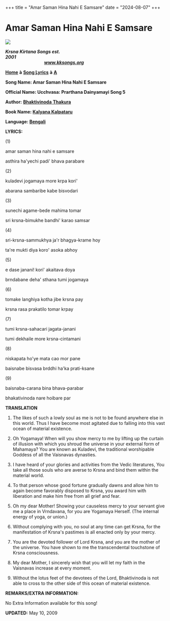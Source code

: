 +++
title = "Amar Saman Hina Nahi E Samsare"
date = "2024-08-07"
+++

# Amar Saman Hina Nahi E Samsare
**[![](http://kksongs.org/image_files/image002.jpg)](http://kksongs.org/)**

**_Krsna_** **_Kirtana Songs est. 2001_**                                                                                                                                                      **_www.kksongs.org_**

**[Home](http://kksongs.org/)** **à** **[Song Lyrics](http://kksongs.org/lyrics.html)** **à** **[A](http://kksongs.org/songs/song_a.html)**

**Song Name: Amar Saman Hina Nahi E Samsare**

**Official Name: Ucchvasa: Prarthana Dainyamayi Song 5**

**Author:** [**Bhaktivinoda** **Thakura**](http://kksongs.org/authors/list/bhaktivinoda.html)

**Book Name: [Kalyana Kalpataru](http://kksongs.org/authors/kalyanakalpataru.html)**

**Language: [Bengali](http://kksongs.org/language/list/bengali.html)**

**LYRICS:**

(1)

amar saman hina nahi e samsare

asthira ha'yechi padi' bhava parabare

(2)

kuladevi jogamaya more krpa kori'

abarana sambaribe kabe bisvodari

(3)

sunechi agame-bede mahima tomar

sri krsna-bimukhe bandhi' karao samsar

(4)

sri-krsna-sammukhya ja'r bhagya-krame hoy

ta're mukti diya koro' asoka abhoy

(5)

e dase janani! kori' akaitava doya

brndabane deha' sthana tumi jogamaya

(6)

tomake langhiya kotha jibe krsna pay

krsna rasa prakatilo tomar krpay

(7)

tumi krsna-sahacari jagata-janani

tumi dekhaile more krsna-cintamani

(8)

niskapata ho'ye mata cao mor pane

baisnabe bisvasa brddhi ha'ka prati-ksane

(9)

baisnaba-carana bina bhava-parabar

bhakativinoda nare hoibare par

**TRANSLATION**

1) The likes of such a lowly soul as me is not to be found anywhere else in this world. Thus I have become most agitated due to falling into this vast ocean of material existence.

2) Oh Yogamaya! When will you show mercy to me by lifting up the curtain of illusion with which you shroud the universe in your external form of Mahamaya? You are known as Kuladevi, the traditional worshipable Goddess of all the Vaisnavas dynasties.

3) I have heard of your glories and activities from the Vedic literatures, You take all those souls who are averse to Krsna and bind them within the material world.

4) To that person whose good fortune gradually dawns and allow him to again become favorably disposed to Krsna, you award him with liberation and make him free from all grief and fear.

5) Oh my dear Mother! Showing your causeless mercy to your servant give me a place in Vrndavana, for you are Yogamaya Herself. (The internal energy of yoga, or union.)

6) Without complying with you, no soul at any time can get Krsna, for the manifestation of Krsna's pastimes is all enacted only by your mercy.

7) You are the devoted follower of Lord Krsna, and you are the mother of the universe. You have shown to me the transcendental touchstone of Krsna consciousness.

8) My dear Mother, I sincerely wish that you will let my faith in the Vaisnavas increase at every moment.

9) Without the lotus feet of the devotees of the Lord, Bhaktivinoda is not able to cross to the other side of this ocean of material existence.

**REMARKS/EXTRA INFORMATION:**

No Extra Information available for this song!

**UPDATED:** May 10, 2009
